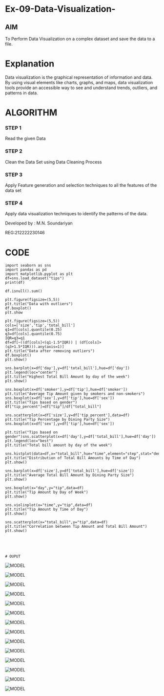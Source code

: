 # Ex-09-Data-Visualization-

## AIM
To Perform Data Visualization on a complex dataset and save the data to a file. 

# Explanation
Data visualization is the graphical representation of information and data. By using visual elements like charts, graphs, and maps, data visualization tools provide an accessible way to see and understand trends, outliers, and patterns in data.

# ALGORITHM
### STEP 1
Read the given Data
### STEP 2
Clean the Data Set using Data Cleaning Process
### STEP 3
Apply Feature generation and selection techniques to all the features of the data set
### STEP 4
Apply data visualization techniques to identify the patterns of the data.

Developed by : M.N. Soundariyan

REG:212222230146


# CODE

```
import seaborn as sns
import pandas as pd
import matplotlib.pyplot as plt
df=sns.load_dataset("tips")
print(df)

df.isnull().sum()

plt.figure(figsize=(5,5))
plt.title("Data with outliers")
df.boxplot()
plt.show

plt.figure(figsize=(5,5))
cols=['size','tip','total_bill']
q1=df[cols].quantile(0.25)
q3=df[cols].quantile(0.75)
IQR=q3=q1
df=df[~((df[cols]<(q1-1.5*IQR)) | (df[cols]>(q3+1.5*IQR))).any(axis=1)]
plt.title("Data after removing outliers")
df.boxplot()
plt.show()

sns.barplot(x=df['day'],y=df['total_bill'],hue=df['day'])
plt.legend(loc="center")
plt.title("Highest Total Bill Amount by day of the week")
plt.show()

sns.boxplot(x=df['smoker'],y=df['tip'],hue=df['smoker'])
plt.title("Average Tip Amount given by smokers and non-smokers")
sns.boxplot(x=df['sex'],y=df['tip'],hue=df['sex'])
plt.title("Tips based on gender")
df["tip_percent"]=df["tip"]/df["total_bill"]

sns.scatterplot(x=df['size'],y=df['tip_percent'],data=df)
plt.title("Tip Percentage by Dining Party Size")
sns.boxplot(x=df['sex'],y=df['tip'],hue=df['sex'])

plt.title("Tips based on gender")sns.scatterplot(x=df['day'],y=df['total_bill'],hue=df['day'])
plt.legend(loc="best")
plt.title("Total bill amount by day of the week")

sns.histplot(data=df,x="total_bill",hue="time",element="step",stat="density")
plt.title("Distribution of Total Bill Amounts by Time of Day")
plt.show()

sns.barplot(x=df['size'],y=df['total_bill'],hue=df['size'])
plt.title("Average Total Bill Amount by Dining Party Size")
plt.show()

sns.boxplot(x="day",y="tip",data=df)
plt.title("Tip Amount by Day of Week")
plt.show()

sns.violinplot(x="time",y="tip",data=df)
plt.title("Tip Amount by Time of Day")
plt.show()

sns.scatterplot(x="total_bill",y="tip",data=df)
plt.title("Correlation between Tip Amount and Total Bill Amount")
plt.show()





# OUPUT
```
![MODEL](https://github.com/soundariyan18/ODD2023-Datascience-Ex-09/blob/main/Screenshot%202023-10-28%20165130.png)

![MODEL](https://github.com/soundariyan18/ODD2023-Datascience-Ex-09/blob/main/Screenshot%202023-10-28%20165154.png)

![MODEL](https://github.com/soundariyan18/ODD2023-Datascience-Ex-09/blob/main/Screenshot%202023-10-28%20165219.png)

![MODEL](https://github.com/soundariyan18/ODD2023-Datascience-Ex-09/blob/main/Screenshot%202023-10-28%20165238.png)

![MODEL](https://github.com/soundariyan18/ODD2023-Datascience-Ex-09/blob/main/Screenshot%202023-10-28%20165255.png)

![MODEL](https://github.com/soundariyan18/ODD2023-Datascience-Ex-09/blob/main/Screenshot%202023-10-28%20165319.png)

![MODEL](https://github.com/soundariyan18/ODD2023-Datascience-Ex-09/blob/main/Screenshot%202023-10-28%20165334.png)

![MODEL](https://github.com/soundariyan18/ODD2023-Datascience-Ex-09/blob/main/Screenshot%202023-10-28%20165425.png)

![MODEL](https://github.com/soundariyan18/ODD2023-Datascience-Ex-09/blob/main/Screenshot%202023-10-28%20165441.png)

![MODEL](https://github.com/soundariyan18/ODD2023-Datascience-Ex-09/blob/main/Screenshot%202023-10-28%20165501.png)

![MODEL](https://github.com/soundariyan18/ODD2023-Datascience-Ex-09/blob/main/Screenshot%202023-10-28%20165515.png)

![MODEL](https://github.com/soundariyan18/ODD2023-Datascience-Ex-09/blob/main/Screenshot%202023-10-28%20165530.png)

![MODEL](https://github.com/soundariyan18/ODD2023-Datascience-Ex-09/blob/main/Screenshot%202023-10-28%20165544.png)

![MODEL](https://github.com/soundariyan18/ODD2023-Datascience-Ex-09/blob/main/Screenshot%202023-10-28%20165603.png)
